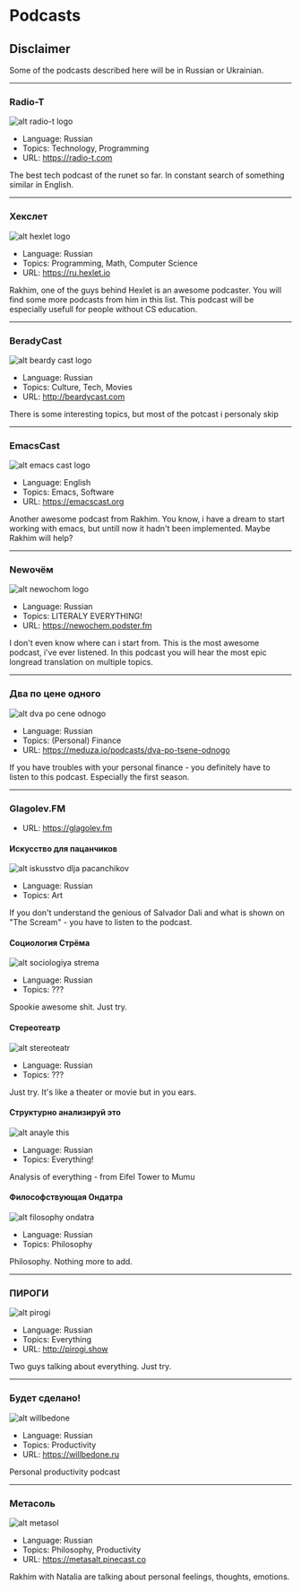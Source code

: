 # Podcasts

## Disclaimer

Some of the podcasts described here will be in Russian or Ukrainian.

---

### Radio-T

![alt radio-t logo](/logo/radiot.jpg)

* Language: Russian
* Topics: Technology, Programming
* URL: https://radio-t.com

The best tech podcast of the runet so far. In constant search of something similar in English.

---

### Хекслет

![alt hexlet logo](/logo/hexlet.jpg)

* Language: Russian
* Topics: Programming, Math, Computer Science
* URL: https://ru.hexlet.io

Rakhim, one of the guys behind Hexlet is an awesome podcaster. You will find some more podcasts from him in this list.
This podcast will be especially usefull for people without CS education.

---

### BeradyCast

![alt beardy cast logo](/logo/beardycast.jpg)

* Language: Russian
* Topics: Culture, Tech, Movies
* URL: http://beardycast.com

There is some interesting topics, but most of the potcast i personaly skip

---

### EmacsCast 
![alt emacs cast logo](/logo/emacscast.jpg)

* Language: English
* Topics: Emacs, Software
* URL: https://emacscast.org

Another awesome podcast from Rakhim. You know, i have a dream to start working with emacs, but untill now it hadn't been implemented.
Maybe Rakhim will help?

---

### Newочём
![alt newochom logo](/logo/newochom.jpg)

* Language: Russian
* Topics: LITERALY EVERYTHING!
* URL: https://newochem.podster.fm

I don't even know where can i start from. This is the most awesome podcast, i've ever listened.
In this podcast you will hear the most epic longread translation on multiple topics.

---

### Два по цене одного
![alt dva po cene  odnogo](/logo/dvapoceneodnogo.jpg)

* Language: Russian
* Topics: (Personal) Finance
* URL: https://meduza.io/podcasts/dva-po-tsene-odnogo

If you have troubles with your personal finance - you definitely have to listen to this podcast.
Especially the first season.

---

### Glagolev.FM
* URL: https://glagolev.fm

#### Искусство для пацанчиков
![alt iskusstvo dlja pacanchikov](/logo/isskustvo-dla-pacanchikov.jpg)

* Language: Russian
* Topics: Art

If you don't understand the genious of Salvador Dali and what is shown on "The Scream" - you have to listen to the podcast.

#### Социология Стрёма
![alt sociologiya strema](/logo/sociologiya-strema.jpg)

* Language: Russian
* Topics: ???

Spookie awesome shit. Just try.

#### Стереотеатр
![alt stereoteatr](/logo/stereoteatr.jpg)

* Language: Russian
* Topics: ???

Just try. It's like a theater or movie but in you ears.

#### Структурно анализируй это
![alt anayle this](/logo/structure-analyze-this.jpg)

* Language: Russian
* Topics: Everything!

Analysis of everything - from Eifel Tower to Mumu


#### Философствующая Ондатра
![alt filosophy ondatra](/logo/philosophy-ondatra.jpg)

* Language: Russian
* Topics: Philosophy

Philosophy. Nothing more to add.

---

### ПИРОГИ
![alt pirogi](/logo/pirogi.jpg)

* Language: Russian
* Topics: Everything
* URL: http://pirogi.show

Two guys talking about everything. Just try.

---

### Будет сделано!
![alt willbedone](/logo/willbedone.jpg)

* Language: Russian
* Topics: Productivity
* URL: https://willbedone.ru

Personal productivity podcast

---

### Метасоль
![alt metasol](/logo/metasol.jpg)

* Language: Russian
* Topics: Philosophy, Productivity
* URL: https://metasalt.pinecast.co

Rakhim with Natalia are talking about personal feelings, thoughts, emotions.
